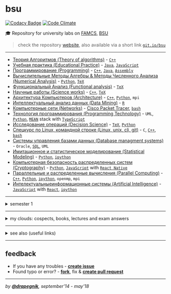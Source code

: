 # bsu

[![Codacy Badge](https://api.codacy.com/project/badge/Grade/e389bfae1c764befaa148dc378b7ed2a)](https://www.codacy.com/app/Drapegnik/bsu?utm_source=github.com&utm_medium=referral&utm_content=Drapegnik/bsu&utm_campaign=badger)
[![Code Climate](https://codeclimate.com/github/Drapegnik/bsu/badges/gpa.svg)](https://codeclimate.com/github/Drapegnik/bsu)

🎓 Repository for university labs on
[FAMCS](http://www.fpmi.bsu.by/en/main.aspx),
[BSU](http://www.bsu.by/en/main.aspx)

> check the repository [website](https://drapegnik.github.io/bsu/), also available via a short link [`git.io/bsu`](https://git.io/bsu)

---

- [Теория Алгоритмов (Theory of algorithms)](https://github.com/Drapegnik/algorithms) -
  [`C++`](https://github.com/Drapegnik/bsu/search?l=C%2B%2B)
- [Учебная практика (Educational Practice)](https://github.com/Drapegnik/educational_practice) -
  [`Java`](https://github.com/Drapegnik/bsu/search?l=java),
  [`JavaScript`](https://github.com/Drapegnik/bsu/search?l=JavaScript)
- [Программирование (Programming)](https://github.com/Drapegnik/bsu/tree/master/programming) -
  [`C++`](https://github.com/Drapegnik/bsu/search?l=C%2B%2B),
  [`Java`](https://github.com/Drapegnik/bsu/search?l=java),
  [`Assembly`](https://github.com/Drapegnik/bsu/search?l=Assembly)
- [Вычислительные Методы Алгебры & Методы Численного Анализа (Numerical Analysis)](https://github.com/Drapegnik/bsu/tree/master/numerical-analysis) -
  [`Python`](https://github.com/Drapegnik/bsu/search?l=Python),
  [`TeX`](https://github.com/Drapegnik/bsu/search?l=TeX)
- [Функциональный Анализ (Functional analysis)](https://github.com/Drapegnik/bsu/tree/master/fun) -
  [`TeX`](https://github.com/Drapegnik/bsu/search?l=TeX)
- [Научные работы (Science works)](https://github.com/Drapegnik/bsu/tree/master/science-works) -
  [`C++`](https://github.com/Drapegnik/bsu/search?l=C%2B%2B),
  [`TeX`](https://github.com/Drapegnik/bsu/search?l=TeX)
- [Архитектура Компьютеров (Architecture)](https://github.com/Drapegnik/bsu/tree/master/architecture) -
  [`C++`](https://github.com/Drapegnik/bsu/search?l=C%2B%2B),
  [`Python`](https://github.com/Drapegnik/bsu/search?l=Python), `mpi`
- [Интеллектуальный анализ данных (Data Mining)](https://github.com/Drapegnik/bsu/tree/master/data-mining) -
  [`R`](https://github.com/Drapegnik/bsu/search?l=R)
- [Компьютерные сети (Networks)](https://github.com/Drapegnik/bsu/tree/master/networks) -
  [Cisco Packet Tracer](https://en.wikipedia.org/wiki/Packet_Tracer),
  [`bash`](https://github.com/Drapegnik/bsu/search?l=Shell)
- [Технология программирования (Programming Technology)](https://github.com/Drapegnik/bsu/tree/master/technology) -
  `UML`, [`Python`](https://github.com/Drapegnik/bsu/search?l=Python),
  [`MEAN`](http://mean.io/) stack with
  [`TypeScript`](https://github.com/Drapegnik/bsu/search?l=TypeScript)
- [Исследование операций (Decision Science)](https://github.com/Drapegnik/bsu/tree/master/decision-science) -
  [`TeX`](https://github.com/Drapegnik/bsu/search?l=TeX),
  [`Python`](https://github.com/Drapegnik/bsu/search?l=Python)
- [Спецкурс по Linux, командной строке (Linux, unix, cli, git)](https://github.com/Drapegnik/bsu/tree/master/unix-cli) -
  `C`, [`C++`](https://github.com/Drapegnik/bsu/search?l=C%2B%2B),
  [`bash`](https://github.com/Drapegnik/bsu/search?l=Shell)
- [Системы управления базами данных (Database managment systems)](https://github.com/Drapegnik/bsu/tree/master/dms) -
  `Oracle`, [`SQL`](https://github.com/Drapegnik/bsu/search?l=SQL), `UML`
- [Имитационное и статистическое моделирование (Statistical Modeling)](https://github.com/Drapegnik/bsu/tree/master/statistical-modeling) -
  [`Python`](https://github.com/Drapegnik/bsu/search?l=Python),
  [`ipython`](https://github.com/Drapegnik/bsu/search?l=Jupyter%20Notebook)
- [Компьютерная безопасность распределенных систем (Cryptography)](https://github.com/Drapegnik/bsu/tree/master/cryptography) -
  [`Python`](https://github.com/Drapegnik/bsu/search?l=Python),
  [`JavaScript`](https://github.com/Drapegnik/bsu/search?l=JavaScript) with
  [`React Native`](https://facebook.github.io/react-native/)
- [Параллельные и распределенные вычисления (Parallel Computing)](https://github.com/Drapegnik/bsu/tree/master/parallel-computing) -
  [`C++`](https://github.com/Drapegnik/bsu/search?l=C%2B%2B),
  [`Python`](https://github.com/Drapegnik/bsu/search?l=Python),
  [`ipython`](https://github.com/Drapegnik/bsu/search?l=Jupyter%20Notebook),
  `openmp`, `mpi`
- [Интелектуальныеинформационные системы (Artificial Intelligence)](https://github.com/Drapegnik/bsu/tree/master/artificial-intelligence) -
  [`JavaScript`](https://github.com/Drapegnik/bsu/search?l=JavaScript) with
  [`React`](https://reactjs.org/),
  [`ipython`](https://github.com/Drapegnik/bsu/search?l=Jupyter%20Notebook)

---

<details>
<summary>semester 1</summary>

- [C++ Core](https://github.com/Drapegnik/bsu/tree/master/programming/c++)
- [WinApi (_Программирование оконных приложений для Windows_)](https://github.com/Drapegnik/bsu/tree/master/programming/winapi)

      </details>

  <details>
  <summary>semester 2</summary>

- [Inline Assembly (_Ассемблерные вставки_)](https://github.com/Drapegnik/bsu/tree/master/programming/inline-assembly)
- [Floating-point unit programming (_Программирование на сопроцессоре_)](https://github.com/Drapegnik/bsu/tree/master/programming/fpu)

      </details>

  <details>
  <summary>semester 3</summary>

- [Assembly window applications (_Оконные приложения на ассемблере_)](https://github.com/Drapegnik/bsu/tree/master/programming/radasm)
- [Java Core](https://github.com/Drapegnik/bsu/tree/master/programming/java/sem3)
- [Data Mining (_Интеллектуальный анализ данных_)](https://github.com/Drapegnik/bsu/tree/master/data-mining)
- [Numerical analysis (_Вычислительные Методы Алгебры_)](https://github.com/Drapegnik/bsu/tree/master/numerical-analysis/sem3)

      </details>

  <details>
  <summary>semester 4</summary>

- [Algorithms (_Теория Алгоритмов_)](https://github.com/Drapegnik/algorithms)
- [Educational Practice (_Учебная практика_)](https://github.com/Drapegnik/educational_practice)
- [Numerical analysis (_Методы Численного Анализа_)](https://github.com/Drapegnik/bsu/tree/master/numerical-analysis/sem4)
- [Functional analysis (_Функциональный Анализ_)](https://github.com/Drapegnik/bsu/tree/master/fun)

      </details>

  <details>
  <summary>semester 5</summary>

- [Architecture (_Архитектура Компьютеров_)](https://github.com/Drapegnik/bsu/tree/master/architecture)
- [Numerical analysis (_Методы Численного Анализа_)](https://github.com/Drapegnik/bsu/tree/master/numerical-analysis/sem5)
- [Java Threads](https://github.com/Drapegnik/bsu/tree/master/programming/java/sem5)
- [Course project (_Курсовой проект_)](https://github.com/Drapegnik/bsu-science/releases/tag/v1.0.0)

      </details>

  <details>
  <summary>semester 6</summary>

- [Java Web (_Спецкурс МСС_)](https://github.com/Drapegnik/bsu/tree/master/programming/java/sem6)
- [Parallel Systems (_Распределенные и параллельные системы_)](https://github.com/Drapegnik/bsu/tree/master/programming/parallel-systems)
- [Networks (_Компьютерные сети_)](https://github.com/Drapegnik/bsu/tree/master/networks)
- [Programming Technology (_Технология программирования_)](https://github.com/Drapegnik/bsu/tree/master/technology)
- [Decision Science (_Исследование операций_)](https://github.com/Drapegnik/bsu/tree/master/decision-science)
- [Course work (_Курсовая работа_)](https://github.com/lybros/Appa)

      </details>

  <details>
  <summary>semester 7</summary>

- [Unix-cli (_Спецкурс МСС_)](https://github.com/Drapegnik/bsu/tree/master/unix-cli)
- [DMS (_СУБД_)](https://github.com/Drapegnik/bsu/tree/master/dms)
- [Statistical Modeling (_Имитационное и статистическое моделирование_)](https://github.com/Drapegnik/bsu/tree/master/statistical-modeling)
- [Cryptography (_Компьютерная безопасность распределенных систем_)](https://github.com/Drapegnik/bsu/tree/master/cryptography)
- [Parallel Computing (_Параллельные и распределенные вычисления_)](https://github.com/Drapegnik/bsu/tree/master/parallel-computing)
- [Artificial Intelligence (_Интелектуальныеинформационные системы_)](https://github.com/Drapegnik/bsu/tree/master/artificial-intelligence)
  </details>

---

<details>
<summary>my clouds: cospects, books, lectures and exam answers</summary>

- [@**drapegnik**/cloud](http://bit.ly/bsu-famcs) - http://bit.ly/bsu-famcs
- [@**cloud**/mailru/course1-course3](https://cloud.mail.ru/public/bvEP/tvuGNXiUZ/)
- [@**isu**/gdrive/semester6](https://drive.google.com/drive/folders/0B7H3L_LmtN1HOVo1QXM3d1JvcVk)
- [@**gdrive**/gos](https://drive.google.com/drive/folders/0B9CvVTgUiigZOS1tS2FCaVRoaG8)
- [@**yadisk**](https://yadi.sk/d/FsMqju0sfn7Dp)
  </details>

---

<details>
<summary>see also (useful links)</summary>

- [@**bsu-docs**](https://github.com/bsu-docs) - _lectures and exam answers_
- [@**bsutex**/bsustyle](https://github.com/bsutex/bsustyle) - _`TeX` styles for
  bsu publishing_
- [@**reuptake**/famcs](http://reuptake.github.io/permalink/famcs/) - _info
  about studying (books, notes and etc.)_
- [@**UladBohdan**/uni-code](https://github.com/UladBohdan/uni-code) - _labs_
- [@**jakwuh**/bsu](https://github.com/jakwuh/bsu) - _labs_
- [@**kventinel**/BSU](https://github.com/kventinel/BSU) - _labs_
- [@**Zmiecer**/BSU](https://github.com/Zmiecer/BSU) - _labs_
- [@**mantergo**/BSU](https://github.com/mantergo/BSU) - _labs_
- [@**daksenik**/FAMCS](https://github.com/daksenik/FAMCS) - _labs_
- [@**TDiva**/FAN](https://github.com/TDiva/FAN) - _functional analysis
  homeworks_

</details>

---

## feedback

- If you have any troubles - [**create issue**](https://github.com/Drapegnik/bsu/issues/new)
- Found typo or error? - [**fork**](https://github.com/Drapegnik/bsu/compare#fork-destination-box), fix & [**create pull request**](https://github.com/Drapegnik/bsu/pulls?q=is%3Apr+sort%3Aupdated-desc+is%3Aopen)

---

_by [**@drapegnik**](https://github.com/Drapegnik), september'14 - may'18_
